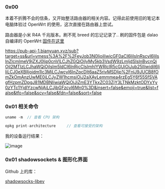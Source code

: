 ### 0x00 
本着不折腾不会的信条，又开始整活路由器的相关内容。记得此前使用旧的笔记本电脑体验过 OpenWrt 的使用，这次直接在路由器上尝试。

路由器是小米 R4A 千兆版本。刷不死 breed 的忘记记录了.. 刷的固件包是 dalao 自编译的 OpenWrt [固件在这里](https://github.com/Cvjark/MyRouter/files/9542925/openwrt-ramips-mt7621-xiaomi_mi-router-4a-gigabit-squashfs-sysupgrade.zip)

https://pub-api-1.bianyuan.xyz/sub?target=ss&url=vmess%3A%2F%2FeyJob3N0IjoiIiwicGF0aCI6IiIsInRscyI6IiIsInZlcmlmeV9jZXJ0Ijp0cnVlLCJhZGQiOiIyMy5kb3VsdW9zLmljdSIsInBvcnQiOjI2MTIzLCJhaWQiOjIsIm5ldCI6InRjcCIsImhlYWRlclR5cGUiOiJub25lIiwidiI6IjIiLCJ0eXBlIjoidm1lc3MiLCJwcyI6InZpcDIt6aaZ5rivMSDljp%2FnlJ9JUCB8fOmZkOmAnzUwME0iLCJyZW1hcmsiOiJ2aXAyLemmmea4rzEg5Y6f55SfSVAgfHzpmZDpgJ81MDBNIiwiaWQiOiJiZmE3YTkxZC03ZjY3LTNkMzktODYxYy0zYTc1YjdlYzcwNjAiLCJjbGFzcyI6Mn0%3D&insert=false&emoji=true&list=false&tfo=false&scv=false&fdn=false&sort=false

### 0x01 相关命令
```C
uname -m  // 查看 CPU 架构

opkg print-architecture     // 查看可接受的架构
```

我的设备运行结果：

![image](https://user-images.githubusercontent.com/89090949/189539003-595cc3e5-ed17-4411-90fc-0d1f08a856af.png)



### 0x01 shadowsockets & 图形化界面
Github 上的库：

[shadowsocks-libev](https://github.com/shadowsocks/shadowsocks-libev)


